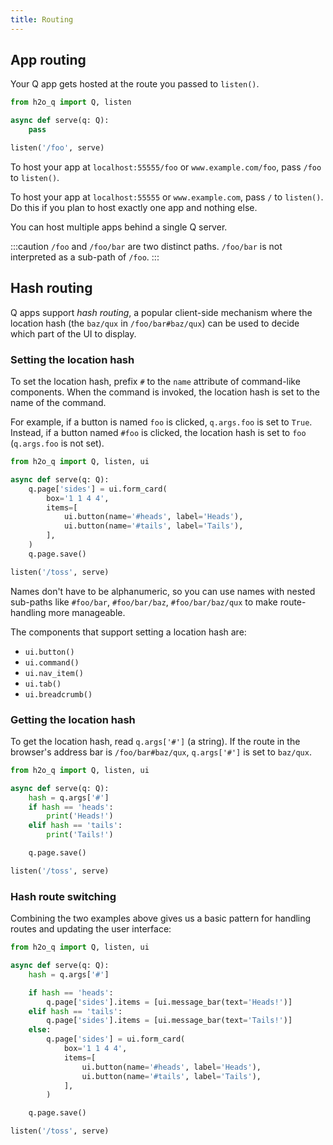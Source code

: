 ```yaml
---
title: Routing
---
```


## App routing

Your Q app gets hosted at the route you passed to `listen()`.

```py {6}
from h2o_q import Q, listen

async def serve(q: Q):
    pass

listen('/foo', serve)
```

To host your app at `localhost:55555/foo` or `www.example.com/foo`, pass `/foo` to `listen()`.

To host your app at `localhost:55555` or `www.example.com`, pass `/` to `listen()`. Do this if you plan to host exactly one app and nothing else.

You can host multiple apps behind a single Q server.

:::caution
`/foo` and `/foo/bar` are two distinct paths. `/foo/bar` is not interpreted as a sub-path of `/foo`.
:::

## Hash routing

Q apps support *hash routing*, a popular client-side mechanism where the location hash (the `baz/qux` in `/foo/bar#baz/qux`) can be used to decide which part of the UI to display.

### Setting the location hash

To set the location hash, prefix `#` to the `name` attribute of command-like components. When the command is invoked, the location hash is set to the name of the command.

For example, if a button is named `foo` is clicked, `q.args.foo` is set to `True`. Instead, if a button named `#foo` is clicked, the location hash is set to `foo` (`q.args.foo` is not set). 

```py {7-8}
from h2o_q import Q, listen, ui

async def serve(q: Q):
    q.page['sides'] = ui.form_card(
        box='1 1 4 4',
        items=[
            ui.button(name='#heads', label='Heads'),
            ui.button(name='#tails', label='Tails'),
        ],
    )
    q.page.save()

listen('/toss', serve)
```

Names don't have to be alphanumeric, so you can use names with nested sub-paths like `#foo/bar`, `#foo/bar/baz`, `#foo/bar/baz/qux` to make route-handling more manageable.

The components that support setting a location hash are:
- `ui.button()`
- `ui.command()`
- `ui.nav_item()`
- `ui.tab()`
- `ui.breadcrumb()`

### Getting the location hash

To get the location hash, read `q.args['#']` (a string). If the route in the browser's address bar is `/foo/bar#baz/qux`, `q.args['#']` is set to `baz/qux`.

```py {4-8}
from h2o_q import Q, listen, ui

async def serve(q: Q):
    hash = q.args['#']
    if hash == 'heads':
        print('Heads!')
    elif hash == 'tails':
        print('Tails!')

    q.page.save()

listen('/toss', serve)
```

### Hash route switching

Combining the two examples above gives us a basic pattern for handling routes and updating the user interface:


```py {6,8,10}
from h2o_q import Q, listen, ui

async def serve(q: Q):
    hash = q.args['#']

    if hash == 'heads':
        q.page['sides'].items = [ui.message_bar(text='Heads!')]
    elif hash == 'tails':
        q.page['sides'].items = [ui.message_bar(text='Tails!')]
    else:
        q.page['sides'] = ui.form_card(
            box='1 1 4 4',
            items=[
                ui.button(name='#heads', label='Heads'),
                ui.button(name='#tails', label='Tails'),
            ],
        )

    q.page.save()

listen('/toss', serve)
```
